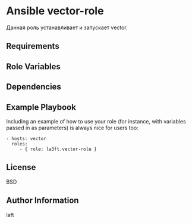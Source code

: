 Ansible vector-role
=========
Данная роль устанавливает и запускает vector.

Requirements
------------


Role Variables
--------------


Dependencies
------------


Example Playbook
----------------

Including an example of how to use your role (for instance, with variables passed in as parameters) is always nice for users too:

    - hosts: vector
      roles:
         - { role: la3ft.vector-role }

License
-------

BSD

Author Information
-----------------

laft
